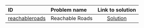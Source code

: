 | ID | Problem name | Link to solution |
|:---|:---|:---:|
| [reachableroads](https://open.kattis.com/problems/reachableroads) | Reachable Roads | [Solution](https://github.com/versenyi98/kattis-solutions/tree/main/solutions/Reachable%20Roads)|
